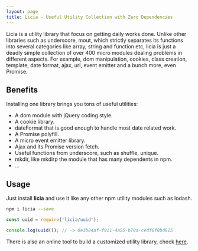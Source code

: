 ```yaml
---
layout: page
title: Licia - Useful Utility Collection with Zero Dependencies
---
```


<script setup>
import Home from '@theme/components/Home.vue'
</script>

<Home />

<div class="vp-doc intro">

Licia is a utility library that focus on getting daily works done. Unlike other libraries such as underscore, mout, which strictly separates its functions into several categories like array, string and function etc, licia is just a deadly simple collection of over 400 micro modules dealing problems in different aspects. For example, dom manipulation, cookies, class creation, template, date format, ajax, url, event emitter and a bunch more, even Promise.

## Benefits

Installing one library brings you tons of useful utilities: 

* A dom module with jQuery coding style. 
* A cookie library. 
* dateFormat that is good enough to handle most date related work.
* A Promise polyfill. 
* A micro event emitter library. 
* Ajax and its Promise version fetch.
* Useful functions from underscore, such as shuffle, unique. 
* mkdir, like mkdirp the module that has many dependents in npm.
* ...

## Usage

Just install **licia** and use it like any other npm utility modules such as lodash.

```bash
npm i licia --save
```

```javascript
const uuid = require('licia/uuid');

console.log(uuid()); // -> 0e3b84af-f911-4a55-b78a-cedf6f0bd815
```

There is also an online tool to build a customized utility library, check [here](/builder.md).

</div>
